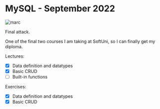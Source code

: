 # MySQL - September 2022

![marc](https://softuni.bg/files/courses/mysql123.jpg)

Final attack.

One of the final two courses I am taking at SoftUni, so I can finally get my diploma.

Lectures:

* [x] Data definition and datatypes
* [x] Basic CRUD
* [ ] Built-in functions

Exercises:

* [x] Data definition and datatypes
* [x] Basic CRUD